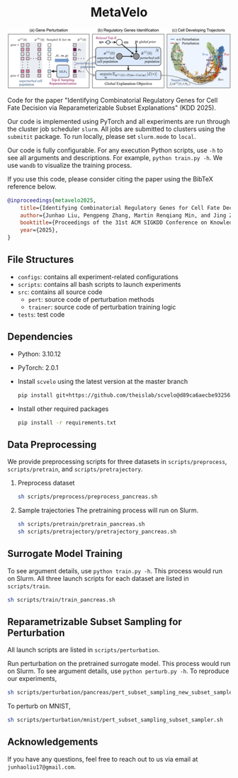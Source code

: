 <h1 align="center"><strong>MetaVelo</strong></h1>


<p align="center">
  <img src="assets/overview.jpg" alt="Overview of MetaVelo">
</p>

Code for the paper "Identifying Combinatorial Regulatory Genes for Cell Fate Decision via Reparameterizable Subset Explanations" (KDD 2025).

Our code is implemented using PyTorch and all experiments are run through the cluster job scheduler `slurm`. All jobs are submitted to clusters using the `submitit` package. To run locally, please set `slurm.mode` to `local`.

Our code is fully configurable. For any execution Python scripts, use `-h` to see all arguments and descriptions. For example, `python train.py -h`. We use `wandb` to visualize the training process.

If you use this code, please consider citing the paper using the BibTeX reference below.

```bibtex
@inproceedings{metavelo2025,
    title={Identifying Combinatorial Regulatory Genes for Cell Fate Decision via Reparameterizable Subset Explanations},
    author={Junhao Liu, Pengpeng Zhang, Martin Renqiang Min, and Jing Zhang},
    booktitle={Proceedings of the 31st ACM SIGKDD Conference on Knowledge Discovery and Data Mining V.2 (KDD '25), August 3--7, 2025, Toronto, ON, Canada},
    year={2025},
}
```

## File Structures

- `configs`: contains all experiment-related configurations
- `scripts`: contains all bash scripts to launch experiments
- `src`: contains all source code
  - `pert`: source code of perturbation methods
  - `trainer`: source code of perturbation training logic
- `tests`: test code

## Dependencies

- Python: 3.10.12
- PyTorch: 2.0.1
- Install `scvelo` using the latest version at the master branch

    ```bash
    pip install git+https://github.com/theislab/scvelo@d89ca6aecbe93256fbcdd8a521fdee2b9f2a673a
    ```

- Install other required packages

    ```bash
    pip install -r requirements.txt
    ```

## Data Preprocessing

We provide preprocessing scripts for three datasets in `scripts/preprocess`, `scripts/pretrain`, and `scripts/pretrajectory`.

1. Preprocess dataset

    ```bash
    sh scripts/preprocess/preprocess_pancreas.sh
    ```

2. Sample trajectories
The pretraining process will run on Slurm.

    ```bash
    sh scripts/pretrain/pretrain_pancreas.sh
    sh scripts/pretrajectory/pretrajectory_pancreas.sh
    ```

## Surrogate Model Training

To see argument details, use `python train.py -h`. This process would run on Slurm. All three launch scripts for each dataset are listed in `scripts/train`.

```bash
sh scripts/train/train_pancreas.sh
```

## Reparametrizable Subset Sampling for Perturbation

All launch scripts are listed in `scripts/perturbation`.

Run perturbation on the pretrained surrogate model. This process would run on Slurm. To see argument details, use `python perturb.py -h`. To reproduce our experiments,

```bash
sh scripts/perturbation/pancreas/pert_subset_sampling_new_subset_sampler.sh
```

To perturb on MNIST,

```bash
sh scripts/perturbation/mnist/pert_subset_sampling_subset_sampler.sh
```

## Acknowledgements

If you have any questions, feel free to reach out to us via email at `junhaoliu17@gmail.com`.
